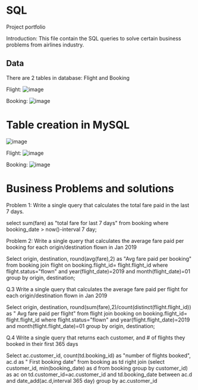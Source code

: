 # SQL
Project portfolio

Introduction: This file contain the SQL queries to solve certain business problems from airlines industry.

## Data

There are 2 tables in database: Flight and Booking

Flight: 
![image](https://user-images.githubusercontent.com/50954720/196920078-be310d93-9073-4d7b-bc5c-8a8625306592.png)

Booking: 
![image](https://user-images.githubusercontent.com/50954720/196920244-b31bf2ec-4217-44a6-9bc6-0e1b73b00402.png)


# Table creation in MySQL

![image](https://user-images.githubusercontent.com/50954720/196929096-2a6cd801-90cf-4d04-9704-7c76c06da9a4.png)

Flight:
![image](https://user-images.githubusercontent.com/50954720/196929647-d2b5d4ff-c2ba-425b-9eb5-cd8edcebab41.png)

Booking:
![image](https://user-images.githubusercontent.com/50954720/196929767-190df165-a541-46b9-8de7-151d48afe595.png)


# Business Problems and solutions

Problem 1: Write a single query that calculates the total fare paid in the last 7 days.

select 
sum(fare) as "total fare for last 7 days" 
from booking 
where booking_date > now()-interval 7 day;

Problem 2: Write a single query that calculates the average fare paid per booking for each  origin/destination flown in Jan 2019 

Select 
origin, 
destination, 
round(avg(fare),2) as "Avg fare paid per booking"
from booking join flight on booking.flight_id= flight.flight_id 
where flight.status="flown" and year(flight_date)=2019 and month(flight_date)=01 
group by origin, destination;


Q.3 Write a single query that calculates the average fare paid per flight for each origin/destination  flown in Jan 2019 

Select 
origin, 
destination,
round(sum(fare),2)/count(distinct(flight.flight_id)) as " Avg fare paid per flight" 
from flight join booking on booking.flight_id= flight.flight_id 
where flight.status="flown" and year(flight.flight_date)=2019 and month(flight.flight_date)=01 
group by origin, destination;

Q.4 Write a single query that returns each customer, and # of flights they booked in their first 365  days 

Select 
ac.customer_id, 
count(td.booking_id) as "number of flights booked",
ac.d as " First booking date" from booking as td right join 
(select customer_id, min(booking_date) as d from booking group by customer_id) as ac
on td.customer_id=ac.customer_id and td.booking_date between ac.d and date_add(ac.d,interval 365 day) group by ac.customer_id



